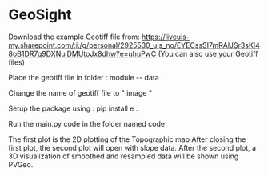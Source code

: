 # GeoSight



Download the example Geotiff file from: 
                                        https://liveuis-my.sharepoint.com/:i:/g/personal/2925530_uis_no/EYECssSI7mRAlJSr3sKI48oB1DR7q9DXNuiDMUtoJx8dhw?e=uhuPwC
                                        (You can also use your Geotiff files)

Place the geotiff file in folder :
                              module -- data

Change the name of geotiff file to " image " 


Setup the package using :
                           pip install e .

Run the main.py code in the folder named code


The first plot is the 2D plotting of the Topographic map
After closing the first plot, the second plot will open with slope data.
After the second plot, a 3D visualization of smoothed and resampled data will be shown using PVGeo.
